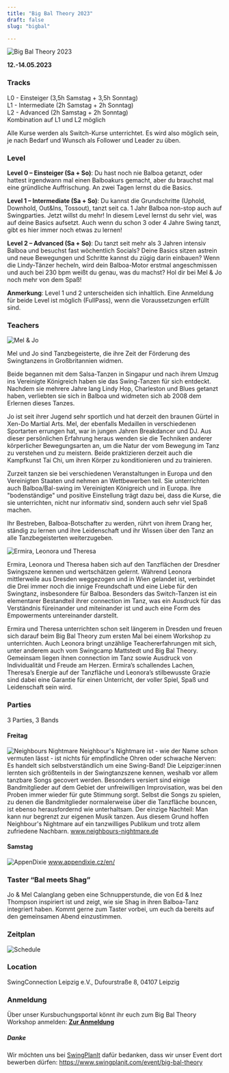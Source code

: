 ```yaml
---
title: "Big Bal Theory 2023"
draft: false
slug: "bigbal"

---
```


![Big Bal Theory 2023](../slider_bigbal_2023.png)

**12.-14.05.2023**

### Tracks
L0 - Einsteiger (3,5h Samstag + 3,5h Sonntag)  
L1 - Intermediate (2h Samstag + 2h Sonntag)  
L2 - Advanced (2h Samstag + 2h Sonntag)  
Kombination auf L1 und L2 möglich

Alle Kurse werden als Switch-Kurse unterrichtet. Es wird also möglich sein, je nach Bedarf und Wunsch als Follower und Leader zu üben.

### Level
**Level 0 – Einsteiger (Sa + So)**: Du hast noch nie Balboa getanzt, oder hattest irgendwann mal einen Balboakurs gemacht, aber du brauchst mal eine gründliche Auffrischung. An zwei Tagen lernst du die Basics.

**Level 1 – Intermediate (Sa + So)**: Du kannst die Grundschritte (Uphold, Downhold, Out&Ins, Tossout), tanzt seit ca. 1 Jahr Balboa non-stop auch auf Swingparties. Jetzt willst du mehr! In diesem Level lernst du sehr viel, was auf deine Basics aufsetzt. Auch wenn du schon 3 oder 4 Jahre Swing tanzt, gibt es hier immer noch etwas zu lernen!

**Level 2 – Advanced (Sa + So)**: Du tanzt seit mehr als 3 Jahren intensiv Balboa und besuchst fast wöchentlich Socials? Deine Basics sitzen astrein und neue Bewegungen und Schritte kannst du zügig darin einbauen? Wenn die Lindy-Tänzer hecheln, wird dein Balboa-Motor erstmal angeschmissen und auch bei 230 bpm weißt du genau, was du machst? Hol dir bei Mel & Jo noch mehr von dem Spaß!

**Anmerkung**: Level 1 und 2 unterscheiden sich inhaltlich. Eine Anmeldung für beide Level ist möglich (FullPass), wenn die Voraussetzungen erfüllt sind. 

### Teachers

![Mel & Jo](../mel_jo.jpg)

Mel und Jo sind Tanzbegeisterte, die ihre Zeit der Förderung des Swingtanzens in Großbritannien widmen. 
	 
Beide begannen mit dem Salsa-Tanzen in Singapur und nach ihrem Umzug ins Vereinigte Königreich haben sie das Swing-Tanzen für sich entdeckt. Nachdem sie mehrere Jahre lang Lindy Hop, Charleston und Blues getanzt haben, verliebten sie sich in Balboa und widmeten sich ab 2008 dem Erlernen dieses Tanzes.

Jo ist seit ihrer Jugend sehr sportlich und hat derzeit den braunen Gürtel in Xen-Do Martial Arts. Mel, der ebenfalls Medaillen in verschiedenen Sportarten errungen hat, war in jungen Jahren Breakdancer und DJ. Aus dieser persönlichen Erfahrung heraus wenden sie die Techniken anderer körperlicher Bewegungsarten an, um die Natur der vom Bewegung im Tanz zu verstehen und zu meistern. Beide praktizieren derzeit auch die Kampfkunst Tai Chi, um ihren Körper zu konditionieren und zu trainieren.

Zurzeit tanzen sie bei verschiedenen Veranstaltungen in Europa und den Vereinigten Staaten und nehmen an Wettbewerben teil. Sie unterrichten auch Balboa/Bal-swing im Vereinigten Königreich und in Europa. Ihre "bodenständige" und positive Einstellung trägt dazu bei, dass die Kurse, die sie unterrichten, nicht nur informativ sind, sondern auch sehr viel Spaß machen.

Ihr Bestreben, Balboa-Botschafter zu werden, rührt von ihrem Drang her, ständig zu lernen und ihre Leidenschaft und ihr Wissen über den Tanz an alle Tanzbegeisterten weiterzugeben.

![Ermira, Leonora und Theresa](../bigbal_beginner_teachers.jpg)

Ermira, Leonora und Theresa haben sich auf den Tanzflächen der Dresdner Swingszene kennen und wertschätzen gelernt. Während Leonora mittlerweile aus Dresden weggezogen und in Wien gelandet ist, verbindet die Drei immer noch die innige Freundschaft und eine Liebe für den Swingtanz, insbesondere für Balboa. Besonders das Switch-Tanzen ist ein elementarer Bestandteil ihrer connection im Tanz, was ein Ausdruck für das Verständnis füreinander und miteinander ist und auch eine Form des Empowerments untereinander darstellt. 

Ermira und Theresa unterrichten schon seit längerem in Dresden und freuen sich darauf beim Big Bal Theory zum ersten Mal bei einem Workshop zu unterrichten. Auch Leonora bringt unzählige Teachererfahrungen mit sich, unter anderem auch vom Swingcamp Mattstedt und Big Bal Theory. Gemeinsam liegen ihnen connection im Tanz sowie Ausdruck von Individualität und Freude am Herzen. Ermira’s schallendes Lachen, Theresa’s Energie auf der Tanzfläche und Leonora’s stilbewusste Grazie sind dabei eine Garantie für einen Unterricht, der voller Spiel, Spaß und Leidenschaft sein wird.

### Parties
3 Parties, 3 Bands

#### Freitag
![Neighbours Nightmare](../neighbours-nightmare.jpg)
Neighbour's Nightmare ist - wie der Name schon vermuten lässt - ist nichts für empfindliche Ohren oder schwache Nerven: Es handelt sich selbstverständlich um eine Swing-Band! Die Leipziger:innen lernten sich größtenteils in der Swingtanzszene kennen, weshalb vor allem tanzbare Songs gecovert werden. Besonders versiert sind einige Bandmitglieder auf dem Gebiet der unfreiwilligen Improvisation, was bei den Proben immer wieder für gute Stimmung sorgt. Selbst die Songs zu spielen, zu denen die Bandmitglieder normalerweise über die Tanzfläche bouncen, ist ebenso herausfordernd wie unterhaltsam. Der einzige Nachteil: Man kann nur begrenzt zur eigenen Musik tanzen. Aus diesem Grund hoffen Neighbour's Nightmare auf ein tanzwilliges Publikum und trotz allem zufriedene Nachbarn. www.neighbours-nightmare.de

#### Samstag
![AppenDixie](../appendixie.jpg)
www.appendixie.cz/en/


### Taster “Bal meets Shag”
Jo & Mel Calanglang geben eine Schnupperstunde, die von Ed & Inez Thompson inspiriert ist und zeigt, wie sie Shag in ihren Balboa-Tanz integriert haben. Kommt gerne zum Taster vorbei, um euch da bereits auf den gemeinsamen Abend einzustimmen.

### Zeitplan

![Schedule](../BigBal2023_schedule.jpg)

### Location
SwingConnection Leipzig e.V., Dufourstraße 8, 04107 Leipzig

### Anmeldung
Über unser Kursbuchungsportal könnt ihr euch zum Big Bal Theory Workshop anmelden:
**[Zur Anmeldung](https://scl.swinggeeks.de/BBT2023/)**  

##### Danke
Wir möchten uns bei [SwingPlanIt](https://www.swingplanit.com/) dafür bedanken, dass wir unser Event dort bewerben dürfen: https://www.swingplanit.com/event/big-bal-theory
